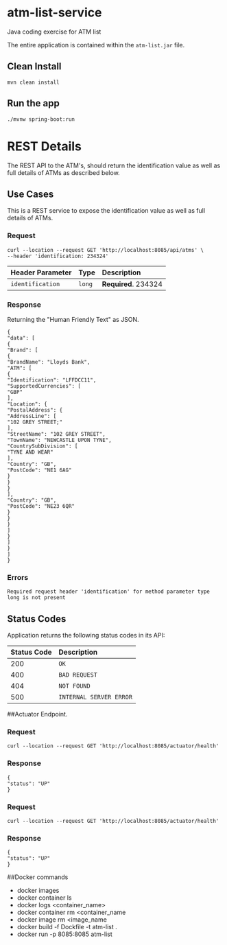 # atm-list-service
Java coding exercise for ATM list 

The entire application is contained within the `atm-list.jar` file.

## Clean Install
    mvn clean install

## Run the app
    ./mvnw spring-boot:run

# REST  Details
The REST API to the ATM's, should return the identification value as well as full details of ATMs as described below.

## Use Cases
This is a REST service to expose the identification value as well as full details of ATMs.

### Request

    curl --location --request GET 'http://localhost:8085/api/atms' \
    --header 'identification: 234324'

| Header Parameter | Type | Description |
| :--- | :--- | :--- |
| `identification` | `long` | **Required**. 234324 |

### Response
Returning the "Human Friendly Text" as JSON.

    {
    "data": [
    {
    "Brand": [
    {
    "BrandName": "Lloyds Bank",
    "ATM": [
    {
    "Identification": "LFFDCC11",
    "SupportedCurrencies": [
    "GBP"
    ],
    "Location": {
    "PostalAddress": {
    "AddressLine": [
    "102 GREY STREET;"
    ],
    "StreetName": "102 GREY STREET",
    "TownName": "NEWCASTLE UPON TYNE",
    "CountrySubDivision": [
    "TYNE AND WEAR"
    ],
    "Country": "GB",
    "PostCode": "NE1 6AG"
    }
    }
    }
    ],
    "Country": "GB",
    "PostCode": "NE23 6QR"
    }
    }
    }
    ]
    }
    ]
    }
    ]
    }

### Errors

    Required request header 'identification' for method parameter type long is not present

## Status Codes

Application returns the following status codes in its API:

| Status Code | Description |
| :--- | :--- |
| 200 | `OK` |
| 400 | `BAD REQUEST` |
| 404 | `NOT FOUND` |
| 500 | `INTERNAL SERVER ERROR` |

##Actuator Endpoint.

### Request

    curl --location --request GET 'http://localhost:8085/actuator/health'

### Response

    {
    "status": "UP"
    }

### Request

    curl --location --request GET 'http://localhost:8085/actuator/health'

### Response

    {
    "status": "UP"
    }

##Docker commands

- docker images
- docker container ls
- docker logs <container_name>
- docker container rm <container_name
- docker image rm <image_name
- docker build -f Dockfile -t atm-list .
- docker run -p 8085:8085 atm-list